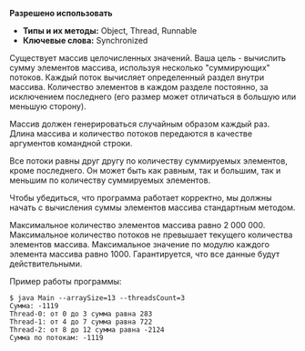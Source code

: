 **Разрешено использовать**

- **Типы и их методы:** Object, Thread, Runnable
- **Ключевые слова:** Synchronized

Существует массив целочисленных значений. Ваша цель - вычислить сумму элементов массива, используя несколько "суммирующих" потоков. Каждый поток вычисляет определенный раздел внутри массива. Количество элементов в каждом разделе постоянно, за исключением последнего (его размер может отличаться в большую или меньшую сторону).

Массив должен генерироваться случайным образом каждый раз. Длина массива и количество потоков передаются в качестве аргументов командной строки.

Все потоки равны друг другу по количеству суммируемых элементов, кроме последнего. Он может быть как равным, так и большим, так и меньшим по количеству суммируемых элементов.

Чтобы убедиться, что программа работает корректно, мы должны начать с вычисления суммы элементов массива стандартным методом.

Максимальное количество элементов массива равно 2 000 000. Максимальное количество потоков не превышает текущего количества элементов массива. Максимальное значение по модулю каждого элемента массива равно 1000. Гарантируется, что все данные будут действительными.

Пример работы программы:
```
$ java Main --arraySize=13 --threadsCount=3
Сумма: -1119
Thread-0: от 0 до 3 сумма равна 283
Thread-1: от 4 до 7 сумма равна 722
Thread-2: от 8 до 12 сумма равна -2124
Сумма по потокам: -1119
```

